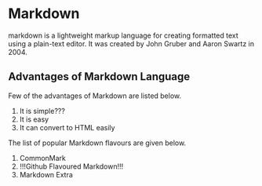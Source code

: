 # Markdown

markdown is a lightweight markup language for creating formatted text using a plain-text editor.
It was created by John Gruber and Aaron Swartz in 2004.

## Advantages of Markdown Language

Few of the advantages of Markdown are listed below.
1. It is simple???
2. It is easy
3. It can convert to HTML easily


The list of popular Markdown flavours are given below.
1. CommonMark
2. !!!Github Flavoured Markdown!!!
3. Markdown Extra

